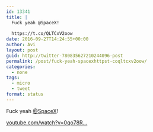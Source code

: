 ```yaml
---
id: 13341
title: |
  Fuck yeah @SpaceX!
  
  https://t.co/QLTCxV2oow
date: 2016-09-27T14:24:55+00:00
author: Avi
layout: post
guid: http://twitter-780835627210244096-post
permalink: /post/fuck-yeah-spacexhttpst-coqltcxv2oow/
categories:
  - none
tags:
  - micro
  - tweet
format: status
---
```

Fuck yeah [@SpaceX](http://twitter.com/SpaceX)!

[youtube.com/watch?v=0qo78R…](https://www.youtube.com/watch?v=0qo78R_yYFA)